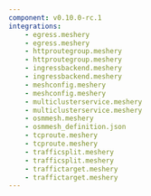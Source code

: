 ```yaml
---
component: v0.10.0-rc.1
integrations:
    - egress.meshery
    - egress.meshery
    - httproutegroup.meshery
    - httproutegroup.meshery
    - ingressbackend.meshery
    - ingressbackend.meshery
    - meshconfig.meshery
    - meshconfig.meshery
    - multiclusterservice.meshery
    - multiclusterservice.meshery
    - osmmesh.meshery
    - osmmesh_definition.json
    - tcproute.meshery
    - tcproute.meshery
    - trafficsplit.meshery
    - trafficsplit.meshery
    - traffictarget.meshery
    - traffictarget.meshery
---
```

